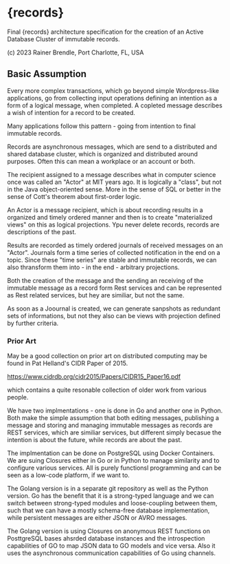 # {records}
Final {records} architecture specification for the creation of an Active Database Cluster of immutable records.

(c) 2023 Rainer Brendle, Port Charlotte, FL, USA

## Basic Assumption
Every more complex transactions, which go beyond simple Wordpress-like applications, go from collecting input operations defining an intention as a form of a logical message, when completed. A copleted message describes a wish of intention for a record to be created.

Many applications follow this pattern - going from intention to final immutable records. 

Records are asynchronous messages, which are send to a distributed and shared database cluster, which is organized and distributed around purposes. Often this can mean a workplace or an account or both. 

The recipient assigned to a message describes what in computer science once was called an "Actor" at MIT years ago. It is logically a "class", but not in the Java object-oriented sense. More in the sense of SQL or better in the sense of Cott's theorem about first-order logic.  

An Actor is a message recipient, which is about recording results in a organized and timely ordered manner and then is to create "materialized views" on this as logical projections. Ypu never delete records, records are descriptions of the past. 

Results are recorded as timely ordered journals of received messages on an "Actor". Journals form a time series of collected notification in the end on a topic. Since these "time series" are stable and immutable records, we can also thransform them into - in the end - arbitrary projections. 

Both the creation of the message and the sending an receiving of the immutable message as a record form Rest services and can be represented as Rest related services, but hey are similiar, but not the same.  

As soon as a Joournal is created, we can generate sanpshots as redundant sets of informations, but not they also can be views with projection defined by further criteria.

### Prior Art
May be a good collection on prior art on distributed computing may be found in Pat Helland's CIDR Paper of 2015.

https://www.cidrdb.org/cidr2015/Papers/CIDR15_Paper16.pdf

which contains a quite resonable collection of older work from various people.

We have two implmentations - one is done in Go and another one in Python. Both make the simple assumption that both editing messages, publishing a message and storing and managing immutable messages as records are REST services, which are similiar services, but different simply becasue the intention is about the future, while records are about the past.  

The implmentation can be done on PostgreSQL using Docker Containers. We are suing Closures either in Go or in Python to manage similarity and to configure various services. All is purely functionsl programming and can be seen as a low-code platform, if we want to.

The Golang version is in a separate git repository as well as the Python version.
Go has the benefit that it is a strong-typed language and we can switch between strong-typed modules and loose-coupling between them, such that we can have a mostly schema-free database implementation, while persistent messages are either JSON or AVRO messages. 

The Golang version is using Closures on anonymous REST functions on PosttgreSQL bases ahsrded database instances and the introspection capabilities of GO to map JSON data to GO models and vice versa. Also it uses the asynchronous communication capabilities of Go using channels.

